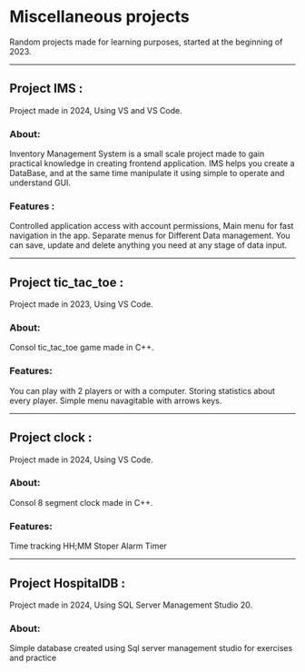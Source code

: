 # Miscellaneous projects
Random projects made for learning purposes, started at the beginning of 2023. 

---

## Project IMS :
Project made in 2024, Using VS and VS Code.

### About: 
Inventory Management System is a small scale project made to gain practical knowledge in creating frontend application. IMS helps you create a DataBase, and at the same time manipulate it using simple to operate and understand GUI.

### Features :
Controlled application access with account permissions, Main menu for fast navigation in the app. Separate menus for Different Data management. You can save, update and delete anything you need at any stage of data input.

---

## Project tic_tac_toe : 
Project made in 2023, Using VS Code.

### About: 
Consol tic_tac_toe game made in C++.

### Features:
You can play with 2 players or with a computer.
Storing statistics about every player.
Simple menu navagitable with arrows keys.

---

## Project clock :
Project made in 2024, Using VS Code.

### About: 
Consol 8 segment clock made in C++.

### Features:
Time tracking HH;MM
Stoper
Alarm
Timer

---
 
## Project HospitalDB :
Project made in 2024, Using SQL Server Management Studio 20.

### About:
Simple database created using Sql server management studio for exercises  and practice

